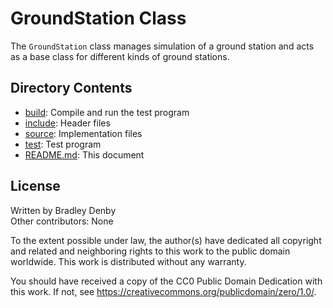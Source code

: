 # GroundStation Class

The `GroundStation` class manages simulation of a ground station and acts as a
base class for different kinds of ground stations.

## Directory Contents

* [build](build/README.md): Compile and run the test program
* [include](include/GroundStation.hpp): Header files
* [source](source/GroundStation.cpp): Implementation files
* [test](test/test-ground-station.cpp): Test program
* [README.md](README.md): This document

## License

Written by Bradley Denby  
Other contributors: None

To the extent possible under law, the author(s) have dedicated all copyright and
related and neighboring rights to this work to the public domain worldwide. This
work is distributed without any warranty.

You should have received a copy of the CC0 Public Domain Dedication with this
work. If not, see <https://creativecommons.org/publicdomain/zero/1.0/>.
